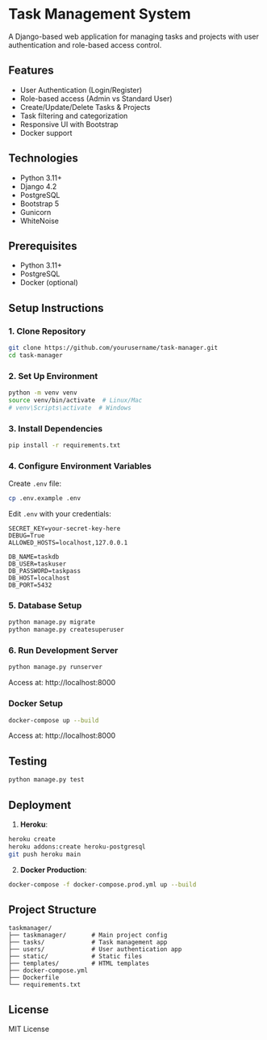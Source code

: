 # Task Management System

A Django-based web application for managing tasks and projects with user authentication and role-based access control.

## Features
- User Authentication (Login/Register)
- Role-based access (Admin vs Standard User)
- Create/Update/Delete Tasks & Projects
- Task filtering and categorization
- Responsive UI with Bootstrap
- Docker support

## Technologies
- Python 3.11+
- Django 4.2
- PostgreSQL
- Bootstrap 5
- Gunicorn
- WhiteNoise

## Prerequisites
- Python 3.11+
- PostgreSQL
- Docker (optional)

## Setup Instructions

### 1. Clone Repository
```bash
git clone https://github.com/yourusername/task-manager.git
cd task-manager
```

### 2. Set Up Environment
```bash
python -m venv venv
source venv/bin/activate  # Linux/Mac
# venv\Scripts\activate  # Windows
```

### 3. Install Dependencies
```bash
pip install -r requirements.txt
```

### 4. Configure Environment Variables
Create `.env` file:
```bash
cp .env.example .env
```
Edit `.env` with your credentials:
```env
SECRET_KEY=your-secret-key-here
DEBUG=True
ALLOWED_HOSTS=localhost,127.0.0.1

DB_NAME=taskdb
DB_USER=taskuser
DB_PASSWORD=taskpass
DB_HOST=localhost
DB_PORT=5432
```

### 5. Database Setup
```bash
python manage.py migrate
python manage.py createsuperuser
```

### 6. Run Development Server
```bash
python manage.py runserver
```
Access at: http://localhost:8000

### Docker Setup
```bash
docker-compose up --build
```
Access at: http://localhost:8000

## Testing
```bash
python manage.py test
```

## Deployment
1. **Heroku**:
```bash
heroku create
heroku addons:create heroku-postgresql
git push heroku main
```

2. **Docker Production**:
```bash
docker-compose -f docker-compose.prod.yml up --build
```

## Project Structure
```
taskmanager/
├── taskmanager/       # Main project config
├── tasks/             # Task management app
├── users/             # User authentication app
├── static/            # Static files
├── templates/         # HTML templates
├── docker-compose.yml
├── Dockerfile
└── requirements.txt
```

## License
MIT License
